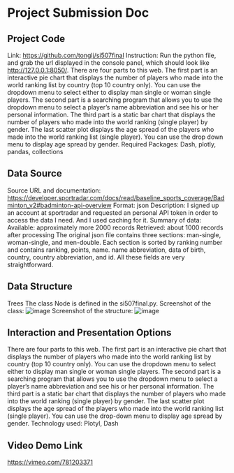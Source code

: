 # Project Submission Doc

## Project Code
Link: https://github.com/tonglj/si507final
Instruction:
Run the python file, and grab the url displayed in the console panel, which should look like http://127.0.0.1:8050/. There are four parts to this web. The first part is an interactive pie chart that displays the number of players who made into the world ranking list by country (top 10 country only). You can use the dropdown menu to select either to display man single or woman single players. The second part is a searching program that allows you to use the dropdown menu to select a player’s name abbreviation and see his or her personal information. The third part is a static bar chart that displays the number of players who made into the world ranking (single player) by gender. The last scatter plot displays the age spread of the players who made into the world ranking list (single player). You can use the drop down menu to display age spread by gender.
Required Packages:
Dash, plotly, pandas, collections

## Data Source
Source URL and documentation:
https://developer.sportradar.com/docs/read/baseline_sports_coverage/Badminton_v2#badminton-api-overview
Format: json
Description:
I signed up an account at sportradar and requested an personal API token in order to access the data I need. And I used caching for it.
Summary of data:
Available: approximately more 2000 records
Retrieved: about 1000 records after processing
The original json file contains three sections: man-single, woman-single, and men-double. Each section is sorted by ranking number and contains ranking, points, name. name abbreviation, data of birth, country, country abbreviation, and id. All these fields are very straightforward.

## Data Structure
Trees
The class Node is defined in the si507final.py.
Screenshot of the class:
![image](https://user-images.githubusercontent.com/113567689/207674759-0229d80b-ceba-4e12-bae7-98efda60f473.png)
Screenshot of the structure:
![image](https://user-images.githubusercontent.com/113567689/207674831-8b2fbf27-e05c-4ebb-b182-a3b413c4e56d.png)

## Interaction and Presentation Options
There are four parts to this web. The first part is an interactive pie chart that displays the number of players who made into the world ranking list by country (top 10 country only). You can use the dropdown menu to select either to display man single or woman single players. The second part is a searching program that allows you to use the dropdown menu to select a player’s name abbreviation and see his or her personal information. The third part is a static bar chart that displays the number of players who made into the world ranking (single player) by gender. The last scatter plot displays the age spread of the players who made into the world ranking list (single player). You can use the drop-down menu to display age spread by gender.
Technology used: Plotyl, Dash

## Video Demo Link
https://vimeo.com/781203371
